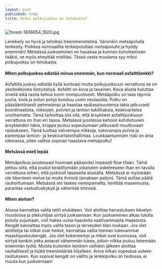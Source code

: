 ```yaml
---
layout: post
published: true
title: Miksi polkujuoksu on tehokasta?
---
```

![forest-1836654_1920.jpg]({{site.baseurl}}/media/forest-1836654_1920.jpg)


Lenkkeily on hyvä ja tehokas treenimenetelmä. Varsinkin metsäpolulla lenkkeily. Poikkea normaalilta lenkkipolultasi 
metsäpolulle ja hyödy enemmän! Metsässä juokseminen on hauskaa ja kunnon kohottamisen lisäksi, se myös eheyttää mieltäsi. 
Tässä vasta muutama syy miksi polkujuoksu on tehokasta.

#### Miten polkujuoksu edistää minua enemmän, kun normaali asfalttilenkki?


Asfaltilla juoksu edistää kyllä kuntoasi mutta polkujuoksuun verrattuna se on yksitoikkoista löntystelyä. 
Asfaltti on kova ja tasainen. Kova alusta kuluttaa niveliä eikä rasita kehoa kovin monipuolisesti. Metsäpolku on taas täynnä 
juuria, kiviä ja polun pohja koostuu usein neulasista. Polku on pääsääntöisesti pehmeämpi ja haastaa epätasaisuutensa takia 
jatkuvasti koordinaatiota, nilkkojen, polvien ja lantion tukilihaksia, keskivartaloa unohtamatta. Tämä tarkoittaa siis sitä,
että ärsykkeet asfalttijuoksuun verrattuna on ihan eri tasoa. Metsässä juostessa kehoon kohdistuvien ärsykkeiden takia, kroppa 
joutuu sopeutumaan jatkuvasti muuttuvaan rasitukseen. Tämä tuottaa vahvempia nilkkoja, tukevampia polvia ja parempaa
lantion- ja keskivartalonhallintaa. Loukkaantumisen riski on aina olemassa, joten valitse sopivan haastava metsäpolku!


#### Metsässä mieli lepää

Metsäpolkua juostessasi huomaat pääseväsi nopeasti flow tilaan. Tämä johtuu siitä, että joudut 
keskittymään jokaiseen askeleeseen ihan eri tavalla verrattuna siihen, että juoksisit tasaisella alustalla.
Metsässä ei myöskään ole liikenteen melua tai muita ihmisiä (ainakaan paljon). Tämä auttaa päätä rauhoittumaan.
Metsässä olo laskee verenpainetta, lievittää masennusta, parantaa vastustuskykyä ja vähentää stressiä. 


#### Miten aloitan?

Alussa kannattaa valita reitit etukäteen. Voit aloittaa harrastuksen kävelyn muodossa ja pikkuhiljaa siirtyä juoksemaan.
Kun juokseminen alkaa tutulla polulla sujumaan, voit hakea uusia haasteita vaativammasta maastosta. Kengät kannattaa myös 
valita tason ja terveyden tilan mukaan. Jos olet aloittelija tai nilkat ovat heikot, kannattaa valita hieman tukevammat 
maastojuoksukengät. Jos olet kokeneempi ja nilkat ovat kunnossa, voit siirtyä kenkiin jotka antavat vähemmän tukea, jolloin 
nilkka joutuu tekemään enemmän työtä. Muista kuitenkin kenkien vaihdon jälkeen aloittaa rauhallisesti ja lisätä treenimäärää 
hiljalleen. Anna nilkan sopeutua uuteen rasitukseen. Kun sopivat kengät on valittu ja lenkkipolku on tiedossa, ei muuta kun 
juoksemaan!
